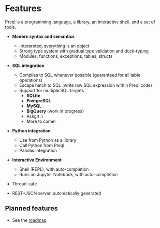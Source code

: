 # Features

Preql is a programming language, a library, an interactive shell, and a set of tools.

- **Modern syntax and semantics**
    - Interpreted, everything is an object
    - Strong type system with gradual type validation and duck-typing
    - Modules, functions, exceptions, tables, structs
- **SQL integration**
    - Compiles to SQL whenever possible (guaranteed for all table operations)
    - Escape hatch to SQL (write raw SQL expression within Preql code)
    - Support for multiple SQL targets
        - **SQLite**
        - **PostgreSQL**
        - **MySQL**
        - **BigQuery** (work in progress)
        - Askgit :)
        - More to come!

- **Python integration**
    - Use from Python as a library
    - Call Python from Preql
    - Pandas integration

- **Interactive Environment**
    - Shell (REPL), with auto-completion
    - Runs on Jupyter Notebook, with auto-completion

- Thread-safe
- REST+JSON server, automatically generated


## Planned features

- See the [roadmap](roadmap.md)